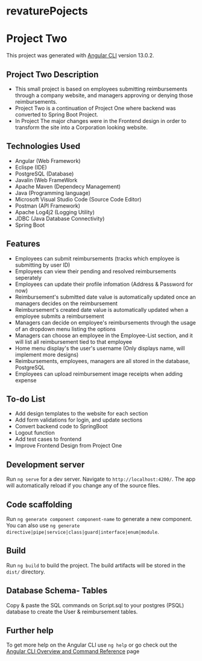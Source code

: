 # revaturePojects
# Project Two

This project was generated with [Angular CLI](https://github.com/angular/angular-cli) version 13.0.2.

## Project Two  Description

* This small project is based on employees submitting reimbursements through a company website, and managers approving or denying those reimbursements.
* Project Two is a continuation of Project One where backend  was converted to Spring Boot Project. 
* In Project The major changes were in the Frontend design in order  to transform the site into a Corporation looking website. 

## Technologies Used
  * Angular (Web Framework)
  * Eclispe (IDE)
  * PostgreSQL (Database)
  * Javalin (Web FrameWork
  * Apache Maven (Dependecy Management)
  * Java (Programming language)
  * Microsoft Visual Studio Code (Source Code Editor)
  * Postman (API Framework)
  * Apache Log4j2 (Logging Utility)
  * JDBC (Java Database Connectivity)
  * Spring Boot
  
## Features
  * Employees can submit reimbursements (tracks which employee is submitting by user ID)
  * Employees can view their pending and resolved reimbursements seperately
  * Employees can update their profile infomation (Address & Password for now)
  * Reimbursement's submitted date value is automatically updated once an managers decides on the reimbursement
  * Reimbursement's created date value is automatically updated when a employee submits a reimbursement
  * Managers can decide on employee's reimbursements through the usage of an dropdown menu listing the options
  * Managers can choose an employee in the Employee-List section, and it will list all reimbursement tied to that employee
  * Home menu display's the user's username (Only displays name, will implement more designs)
  * Reimbursements, employees, managers are all stored in the database, PostgreSQL
  * Employees can upload reimbursement  image receipts  when adding expense
  
## To-do List
  * Add design templates to the website for each section
  * Add form validations for login, and update sections
  * Convert backend code to SpringBoot
  * Logout function
  * Add test cases to frontend
  * Improve Frontend Design from Project One
## Development server

Run `ng serve` for a dev server. Navigate to `http://localhost:4200/`. The app will automatically reload if you change any of the source files.

## Code scaffolding

Run `ng generate component component-name` to generate a new component. You can also use `ng generate directive|pipe|service|class|guard|interface|enum|module`.

## Build

Run `ng build` to build the project. The build artifacts will be stored in the `dist/` directory.
##  Database Schema- Tables 
Copy & paste the SQL commands on Script.sql to your postgres (PSQL) database to create the User & reimbursement tables.

## Further help

To get more help on the Angular CLI use `ng help` or go check out the [Angular CLI Overview and Command Reference](https://angular.io/cli) page
